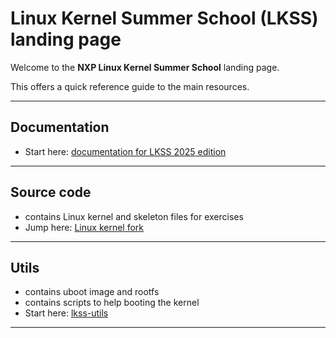 # Linux Kernel Summer School (LKSS) landing page

Welcome to the **NXP Linux Kernel Summer School** landing page.

This offers a quick reference guide to the main resources.

---

## Documentation

- Start here: [documentation for LKSS 2025 edition](./2025/intro.md)

---

## Source code

- contains Linux kernel and skeleton files for exercises
- Jump here: [Linux kernel fork](https://github.com/Linux-Kernel-Summer-School/linux)

---

## Utils

- contains uboot image and rootfs
- contains scripts to help booting the kernel
- Start here: [lkss-utils](https://github.com/Linux-Kernel-Summer-School/lkss-utils.git)

---

